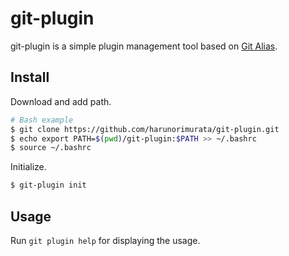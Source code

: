 # git-plugin

git-plugin is a simple plugin management tool based on [Git Alias](https://git-scm.com/book/en/v2/Git-Basics-Git-Aliases).

## Install

Download and add path.

```sh
# Bash example
$ git clone https://github.com/harunorimurata/git-plugin.git
$ echo export PATH=$(pwd)/git-plugin:$PATH >> ~/.bashrc
$ source ~/.bashrc
```

Initialize.

```sh
$ git-plugin init
```

## Usage

Run `git plugin help` for displaying the usage.
